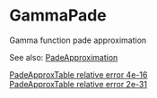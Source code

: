 # GammaPade

Gamma function pade approximation

See also: [PadeApproximation](https://github.com/tk-yoshimura/PadeApproximation/)  

[PadeApproxTable relative error 4e-16](https://github.com/tk-yoshimura/GammaPadeApproximation/blob/main/results/gamma_pade_table_e16.csv)  
[PadeApproxTable relative error 2e-31](https://github.com/tk-yoshimura/GammaPadeApproximation/blob/main/results/gamma_pade_table_e31.csv)  